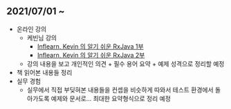 ## 2021/07/01 ~ 

- 온라인 강의
  - 케빈님 강의
    - [Inflearn, Kevin 의 알기 쉬운 RxJava 1부](https://www.inflearn.com/course/%EC%9E%90%EB%B0%94-%EB%A6%AC%EC%95%A1%ED%8B%B0%EB%B8%8C%ED%94%84%EB%A1%9C%EA%B7%B8%EB%9E%98%EB%B0%8D-1/dashboard)
    - [Inflearn, Kevin 의 알기 쉬운 RxJava 2부](https://www.inflearn.com/course/%EC%9E%90%EB%B0%94-%EB%A6%AC%EC%95%A1%ED%8B%B0%EB%B8%8C%ED%94%84%EB%A1%9C%EA%B7%B8%EB%9E%98%EB%B0%8D-2)
  - 강의 내용을 보고 개인적인 의견 + 필수 용어 요약 + 예제 성격으로 정리할 예정 
- 책 읽어본 내용들 정리
- 실무 경험
  - 실무에서 직접 부딪혀본 내용들을 컨셉을 비슷하게 따와서 테스트 환경에서 돌아가도록 예제와 문서로... 최대한 요약형식으로 정리 예정

<br>

